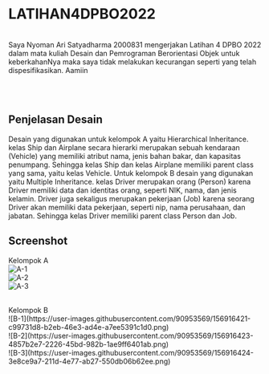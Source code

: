 # LATIHAN4DPBO2022

<br>
Saya Nyoman Ari Satyadharma 2000831 mengerjakan Latihan 4 DPBO 2022 dalam mata kuliah Desain dan Pemrograman Berorientasi Objek untuk keberkahanNya maka saya tidak melakukan kecurangan seperti yang telah dispesifikasikan. Aamiin

<br><br>

## Penjelasan Desain
Desain yang digunakan untuk kelompok A yaitu Hierarchical Inheritance. kelas Ship dan Airplane secara hierarki merupakan sebuah kendaraan (Vehicle) yang memiliki atribut nama, jenis bahan bakar, dan kapasitas penumpang. Sehingga kelas Ship dan kelas Airplane memiliki parent class yang sama, yaitu kelas Vehicle. Untuk kelompok B desain yang digunakan yaitu Multiple Inheritance. kelas Driver merupakan orang (Person) karena Driver memiliki data dan identitas orang, seperti NIK, nama, dan jenis kelamin. Driver juga sekaligus merupakan pekerjaan (Job) karena seorang Driver akan memiliki data pekerjaan, seperti nip, nama perusahaan, dan jabatan. Sehingga kelas Driver memiliki parent class Person dan Job.
<br>

## Screenshot
Kelompok A
<br>
![A-1](https://user-images.githubusercontent.com/90953569/156916360-ad539418-f65a-4dcf-87a6-9171a065dfeb.png)
<br>
![A-2](https://user-images.githubusercontent.com/90953569/156916361-7e1b0f82-9d93-49b3-b9a5-7426eaa56ffb.png)
<br>
![A-3](https://user-images.githubusercontent.com/90953569/156916362-40aaaaa0-e47c-4686-b2a3-921d38bf5153.png)

<br>
Kelompok B
<br>
![B-1](https://user-images.githubusercontent.com/90953569/156916421-c99731d8-b2eb-46e3-ad4e-a7ee5391c1d0.png)
<br>
![B-2](https://user-images.githubusercontent.com/90953569/156916423-4857b2e7-2226-45bd-982b-1ae9ff6401ab.png)
<br>
![B-3](https://user-images.githubusercontent.com/90953569/156916424-3e8ce9a7-211d-4e77-ab27-550db06b62ee.png)
